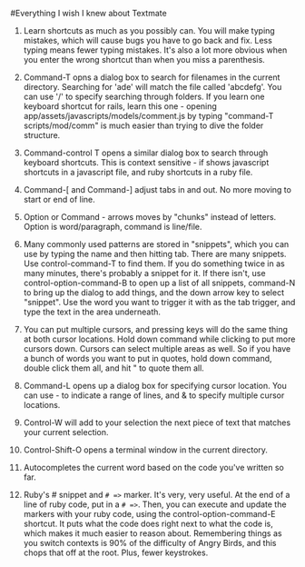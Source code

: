 #Everything I wish I knew about Textmate

1. Learn shortcuts as much as you possibly can. You will make typing mistakes, which will cause bugs you have to go back and fix. Less typing means fewer typing mistakes. It's also a lot more obvious when you enter the wrong shortcut than when you miss a parenthesis.

2. Command-T opns a dialog box to search for filenames in the current directory. Searching for 'ade' will match the file called 'abcdefg'. You can use '/' to specify searching through folders. If you learn one keyboard shortcut for rails, learn this one - opening app/assets/javascripts/models/comment.js by typing "command-T scripts/mod/comm" is much easier than trying to dive the folder structure.

3. Command-control T opens a similar dialog box to search through keyboard shortcuts. This is context sensitive - if shows javascript shortcuts in a javascript file, and ruby shortcuts in a ruby file.

4. Command-[ and Command-] adjust tabs in and out. No more moving to start or end of line.

5. Option or Command - arrows moves by "chunks" instead of letters. Option is word/paragraph, command is line/file.

6. Many commonly used patterns are stored in "snippets", which you can use by typing the name and then hitting tab. There are many snippets. Use control-command-T to find them. If you do something twice in as many minutes, there's probably a snippet for it. If there isn't, use control-option-command-B to open up a list of all snippets, command-N to bring up the dialog to add things, and the down arrow key to select "snippet". Use the word you want to trigger it with as the tab trigger, and type the text in the area underneath.

7. You can put multiple cursors, and pressing keys will do the same thing at both cursor locations. Hold down command while clicking to put more cursors down. Cursors can select multiple areas as well. So if you have a bunch of words you want to put in quotes, hold down command, double click them all, and hit " to quote them all.

8. Command-L opens up a dialog box for specifying cursor location. You can use - to indicate a range of lines, and & to specify multiple cursor locations.

9. Control-W will add to your selection the next piece of text that matches your current selection.

10. Control-Shift-O opens a terminal window in the current directory.

11. Autocompletes the current word based on the code you've written so far.

12. Ruby's # snippet and `# =>` marker. It's very, very useful. At the end of a line of ruby code, put in a `# =>`. Then, you can execute and update the markers with your ruby code, using the control-option-command-E shortcut. It puts what the code does right next to what the code is, which makes it much easier to reason about. Remembering things as you switch contexts is 90% of the difficulty of Angry Birds, and this chops that off at the root. Plus, fewer keystrokes.
